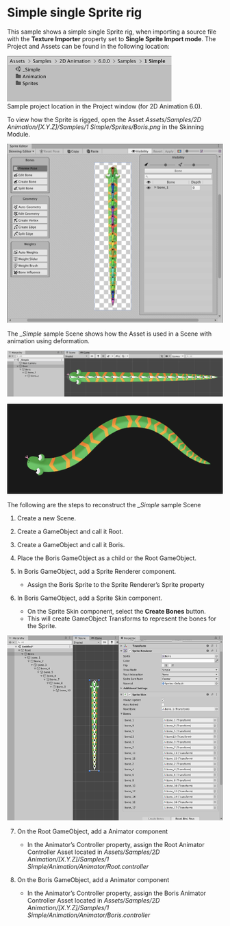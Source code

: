 # Simple single Sprite rig

This sample shows a simple single Sprite rig, when importing a source file with the **Texture Importer** property set to **Single Sprite Import mode**. The Project and Assets can be found in the following location:

![](images/2D-animation-samples-simple-import.png)<br/>Sample project location in the Project window (for 2D Animation 6.0).

To view how the Sprite is rigged, open the Asset *Assets/Samples/2D Animation/[X.Y.Z]/Samples/1 Simple/Sprites/Boris.png* in the Skinning Module.

![](images/2D-animation-samples-simple-skinning-module.png)

The *_Simple* sample Scene shows how the Asset is used in a Scene with animation using deformation.

![](images/2D-animation-samples-simple-animation.png)

![](images/2D-animation-samples-simple-deformed.png)

The following are the steps to reconstruct the *_Simple* sample Scene

1. Create a new Scene.

2. Create a GameObject and call it Root.

3. Create a GameObject and call it Boris.

4. Place the Boris GameObject as a child or the Root GameObject.

5. In Boris GameObject, add a Sprite Renderer component.

   * Assign the Boris Sprite to the Sprite Renderer’s Sprite property

6. In Boris GameObject, add a Sprite Skin component.

   * On the Sprite Skin component, select the **Create Bones** button.
   * This will create GameObject Transforms to represent the bones for the Sprite.

![](images/2D-animation-samples-simple-rigged.png)

7. On the Root GameObject, add a Animator component
   * In the Animator’s Controller property, assign the Root Animator Controller Asset located in *Assets/Samples/2D Animation/[X.Y.Z]/Samples/1 Simple/Animation/Animator/Root.controller*
8. On the Boris GameObject, add a Animator component

   * In the Animator’s Controller property, assign the Boris Animator Controller Asset located in *Assets/Samples/2D Animation/[X.Y.Z]/Samples/1 Simple/Animation/Animator/Boris.controller*
